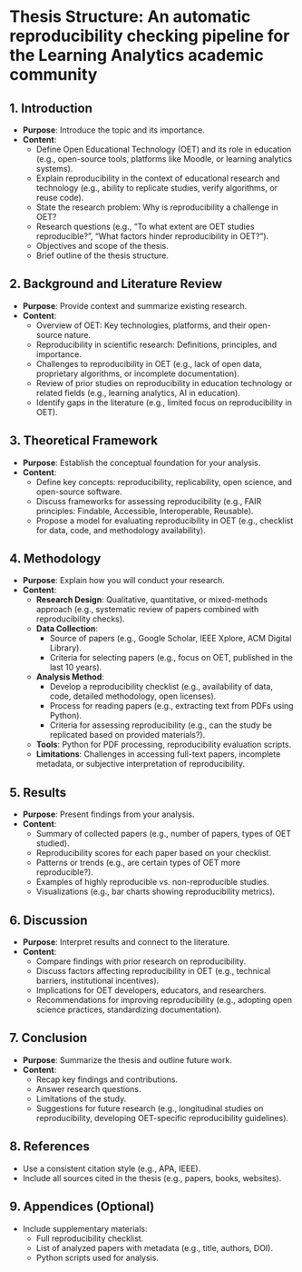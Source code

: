 # Thesis Structure: An automatic reproducibility checking pipeline for the Learning Analytics academic community

## 1. Introduction

- **Purpose**: Introduce the topic and its importance.
- **Content**:
  - Define Open Educational Technology (OET) and its role in education (e.g., open-source tools, platforms like Moodle, or learning analytics systems).
  - Explain reproducibility in the context of educational research and technology (e.g., ability to replicate studies, verify algorithms, or reuse code).
  - State the research problem: Why is reproducibility a challenge in OET?
  - Research questions (e.g., “To what extent are OET studies reproducible?”, “What factors hinder reproducibility in OET?”).
  - Objectives and scope of the thesis.
  - Brief outline of the thesis structure.

## 2. Background and Literature Review

- **Purpose**: Provide context and summarize existing research.
- **Content**:
  - Overview of OET: Key technologies, platforms, and their open-source nature.
  - Reproducibility in scientific research: Definitions, principles, and importance.
  - Challenges to reproducibility in OET (e.g., lack of open data, proprietary algorithms, or incomplete documentation).
  - Review of prior studies on reproducibility in education technology or related fields (e.g., learning analytics, AI in education).
  - Identify gaps in the literature (e.g., limited focus on reproducibility in OET).

## 3. Theoretical Framework

- **Purpose**: Establish the conceptual foundation for your analysis.
- **Content**:
  - Define key concepts: reproducibility, replicability, open science, and open-source software.
  - Discuss frameworks for assessing reproducibility (e.g., FAIR principles: Findable, Accessible, Interoperable, Reusable).
  - Propose a model for evaluating reproducibility in OET (e.g., checklist for data, code, and methodology availability).

## 4. Methodology

- **Purpose**: Explain how you will conduct your research.
- **Content**:
  - **Research Design**: Qualitative, quantitative, or mixed-methods approach (e.g., systematic review of papers combined with reproducibility checks).
  - **Data Collection**:
    - Source of papers (e.g., Google Scholar, IEEE Xplore, ACM Digital Library).
    - Criteria for selecting papers (e.g., focus on OET, published in the last 10 years).
  - **Analysis Method**:
    - Develop a reproducibility checklist (e.g., availability of data, code, detailed methodology, open licenses).
    - Process for reading papers (e.g., extracting text from PDFs using Python).
    - Criteria for assessing reproducibility (e.g., can the study be replicated based on provided materials?).
  - **Tools**: Python for PDF processing, reproducibility evaluation scripts.
  - **Limitations**: Challenges in accessing full-text papers, incomplete metadata, or subjective interpretation of reproducibility.

## 5. Results

- **Purpose**: Present findings from your analysis.
- **Content**:
  - Summary of collected papers (e.g., number of papers, types of OET studied).
  - Reproducibility scores for each paper based on your checklist.
  - Patterns or trends (e.g., are certain types of OET more reproducible?).
  - Examples of highly reproducible vs. non-reproducible studies.
  - Visualizations (e.g., bar charts showing reproducibility metrics).

## 6. Discussion

- **Purpose**: Interpret results and connect to the literature.
- **Content**:
  - Compare findings with prior research on reproducibility.
  - Discuss factors affecting reproducibility in OET (e.g., technical barriers, institutional incentives).
  - Implications for OET developers, educators, and researchers.
  - Recommendations for improving reproducibility (e.g., adopting open science practices, standardizing documentation).

## 7. Conclusion

- **Purpose**: Summarize the thesis and outline future work.
- **Content**:
  - Recap key findings and contributions.
  - Answer research questions.
  - Limitations of the study.
  - Suggestions for future research (e.g., longitudinal studies on reproducibility, developing OET-specific reproducibility guidelines).

## 8. References

- Use a consistent citation style (e.g., APA, IEEE).
- Include all sources cited in the thesis (e.g., papers, books, websites).

## 9. Appendices (Optional)

- Include supplementary materials:
  - Full reproducibility checklist.
  - List of analyzed papers with metadata (e.g., title, authors, DOI).
  - Python scripts used for analysis.
